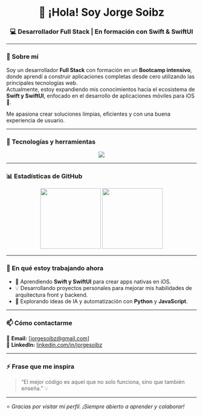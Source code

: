 

<h1 align="center">👋 ¡Hola! Soy Jorge Soibz</h1>
<h3 align="center">💻 Desarrollador Full Stack | En formación con Swift & SwiftUI</h3>

---

### 🌟 Sobre mí

Soy un desarrollador **Full Stack** con formación en un **Bootcamp intensivo**, donde aprendí a construir aplicaciones completas desde cero utilizando las principales tecnologías web.  
Actualmente, estoy expandiendo mis conocimientos hacia el ecosistema de **Swift y SwiftUI**, enfocado en el desarrollo de aplicaciones móviles para iOS 📱.

Me apasiona crear soluciones limpias, eficientes y con una buena experiencia de usuario.

---

### 🧠 Tecnologías y herramientas

<p align="center">
  <img src="https://skillicons.dev/icons?i=html,css,js,react,python,swift,swiftui,git,github,vscode,tailwind" />
</p>

---

### 📊 Estadísticas de GitHub

<p align="center">
  <img height="160em" src="https://github-readme-stats.vercel.app/api?username=JorgeSanchez&show_icons=true&theme=tokyonight&hide_border=true" />
  <img height="160em" src="https://github-readme-stats.vercel.app/api/top-langs/?username=JorgeSanchez&layout=compact&theme=tokyonight&hide_border=true" />
</p>

---

### 🚀 En qué estoy trabajando ahora

- 📱 Aprendiendo **Swift y SwiftUI** para crear apps nativas en iOS.  
- 💡 Desarrollando proyectos personales para mejorar mis habilidades de arquitectura front y backend.  
- 🤖 Explorando ideas de IA y automatización con **Python** y **JavaScript**.  

---

### 📫 Cómo contactarme

📧 **Email:** [jorgesoibz@gmail.com]  
💼 **LinkedIn:** [linkedin.com/in/jorgesoibz](www.linkedin.com/in/jorgesoibz)  


---

### ⚡ Frase que me inspira

> “El mejor código es aquel que no solo funciona, sino que también enseña.” 💡

---

⭐️ _Gracias por visitar mi perfil. ¡Siempre abierto a aprender y colaborar!_
